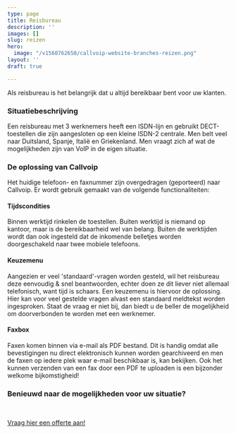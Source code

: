 ```yaml
---
type: page
title: Reisbureau
description: ''
images: []
slug: reizen
hero:
  image: "/v1560762650/callvoip-website-branches-reizen.png"
layout: ''
draft: true

---
```

Als reisbureau is het belangrijk dat u altijd bereikbaar bent voor uw klanten.

### Situatiebeschrijving

Een reisbureau met 3 werknemers heeft een ISDN-lijn en gebruikt DECT-toestellen die zijn aangesloten op een kleine ISDN-2 centrale. Men belt veel naar Duitsland, Spanje, Italië en Griekenland.  Men vraagt zich af wat de mogelijkheden zijn van VoIP in de eigen situatie.

### De oplossing van Callvoip

Het huidige telefoon- en faxnummer zijn overgedragen (geporteerd) naar Callvoip. Er wordt gebruik gemaakt van de volgende functionaliteiten:

#### Tijdscondities

Binnen werktijd rinkelen de toestellen. Buiten werktijd is niemand op kantoor, maar is de bereikbaarheid wel van belang. Buiten de werktijden wordt dan ook ingesteld dat de inkomende belletjes worden doorgeschakeld naar twee mobiele telefoons.

#### Keuzemenu

Aangezien er veel 'standaard'-vragen worden gesteld, wil het reisbureau deze eenvoudig & snel beantwoorden, echter doen ze dit liever niet allemaal telefonisch, want tijd is schaars. Een keuzemenu is hiervoor de oplossing. Hier kan voor veel gestelde vragen alvast een standaard meldtekst worden ingesproken. Staat de vraag er niet bij, dan biedt u de beller de mogelijkheid om doorverbonden te worden met een werknemer.

#### Faxbox

Faxen komen binnen via e-mail als PDF bestand. Dit is handig omdat alle bevestigingen nu direct elektronisch kunnen worden gearchiveerd en men de faxen op iedere plek waar e-mail beschikbaar is, kan bekijken. Ook het kunnen verzenden van een fax door een PDF te uploaden is een bijzonder welkome bijkomstigheid!

### Benieuwd naar de mogelijkheden voor uw situatie?

<br>

<a href="/offerte/" class="button">Vraag hier een offerte aan!</a>